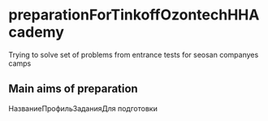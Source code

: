 # preparationForTinkoffOzontechHHAcademy
Trying to solve set of problems from entrance tests for seosan companyes camps

<h2>Main aims of preparation</h2>
<table>
    <tr>Название</tr>
    <tr>Профиль</tr>
    <tr>Задания</tr>
    <tr>Для подготовки</tr>
</table>
<h2></h2>